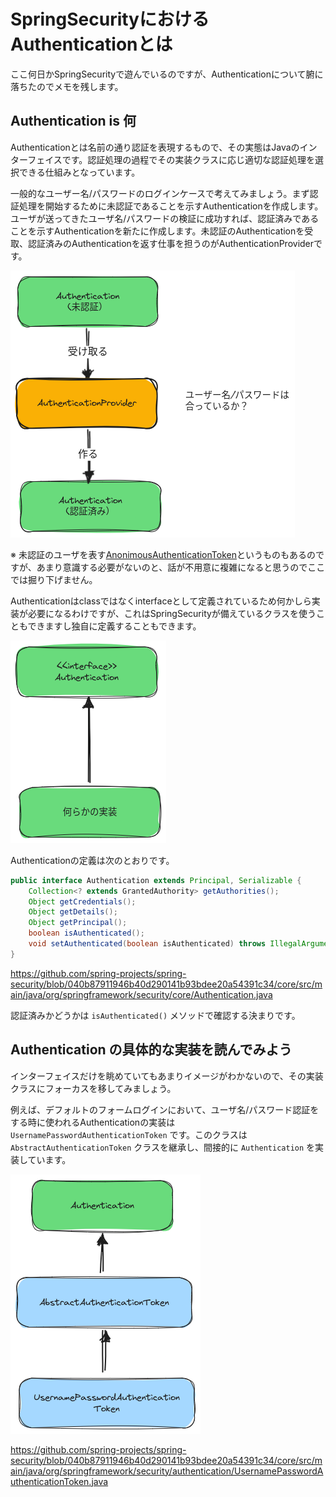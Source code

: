 # SpringSecurityにおけるAuthenticationとは

ここ何日かSpringSecurityで遊んでいるのですが、Authenticationについて腑に落ちたのでメモを残します。

## Authentication is 何

Authenticationとは名前の通り認証を表現するもので、その実態はJavaのインターフェイスです。認証処理の過程でその実装クラスに応じ適切な認証処理を選択できる仕組みとなっています。

一般的なユーザー名/パスワードのログインケースで考えてみましょう。まず認証処理を開始するために未認証であることを示すAuthenticationを作成します。ユーザが送ってきたユーザ名/パスワードの検証に成功すれば、認証済みであることを示すAuthenticationを新たに作成します。未認証のAuthenticationを受取、認証済みのAuthenticationを返す仕事を担うのがAuthenticationProviderです。

![](spring-security-authentication.png)

※ 未認証のユーザを表す[AnonimousAuthenticationToken](https://spring.pleiades.io/spring-security/reference/servlet/authentication/anonymous.html)というものもあるのですが、あまり意識する必要がないのと、話が不用意に複雑になると思うのでここでは掘り下げません。

Authenticationはclassではなくinterfaceとして定義されているため何かしら実装が必要になるわけですが、これはSpringSecurityが備えているクラスを使うこともできますし独自に定義することもできます。

![](spring-security-authentication-2.png)

Authenticationの定義は次のとおりです。

``` java
public interface Authentication extends Principal, Serializable {
	Collection<? extends GrantedAuthority> getAuthorities();
	Object getCredentials();
	Object getDetails();
	Object getPrincipal();
	boolean isAuthenticated();
	void setAuthenticated(boolean isAuthenticated) throws IllegalArgumentException;
}
```

https://github.com/spring-projects/spring-security/blob/040b87911946b40d290141b93bdee20a54391c34/core/src/main/java/org/springframework/security/core/Authentication.java

認証済みかどうかは `isAuthenticated()` メソッドで確認する決まりです。

## Authentication の具体的な実装を読んでみよう

インターフェイスだけを眺めていてもあまりイメージがわかないので、その実装クラスにフォーカスを移してみましょう。

例えば、デフォルトのフォームログインにおいて、ユーザ名/パスワード認証をする時に使われるAuthenticationの実装は `UsernamePasswordAuthenticationToken` です。このクラスは `AbstractAuthenticationToken` クラスを継承し、間接的に `Authentication` を実装しています。

![](spring-security-authentication-3.png)

https://github.com/spring-projects/spring-security/blob/040b87911946b40d290141b93bdee20a54391c34/core/src/main/java/org/springframework/security/authentication/UsernamePasswordAuthenticationToken.java